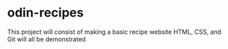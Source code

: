 # odin-recipes
This project will consist of making a basic recipe website
HTML, CSS, and Git will all be demonstrated